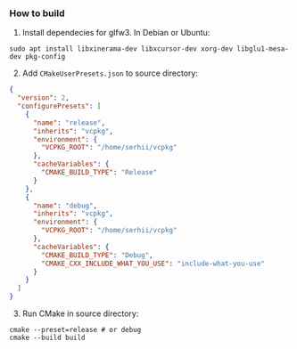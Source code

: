### How to build

1. Install dependecies for glfw3. In Debian or Ubuntu:

`sudo apt install libxinerama-dev libxcursor-dev xorg-dev libglu1-mesa-dev pkg-config`

2. Add `CMakeUserPresets.json` to source directory:

```json
{
  "version": 2,
  "configurePresets": [
    {
      "name": "release",
      "inherits": "vcpkg",
      "environment": {
        "VCPKG_ROOT": "/home/serhii/vcpkg"
      },
      "cacheVariables": {
        "CMAKE_BUILD_TYPE": "Release"
      }
    },
    {
      "name": "debug",
      "inherits": "vcpkg",
      "environment": {
        "VCPKG_ROOT": "/home/serhii/vcpkg"
      },
      "cacheVariables": {
        "CMAKE_BUILD_TYPE": "Debug",
        "CMAKE_CXX_INCLUDE_WHAT_YOU_USE": "include-what-you-use"
      }
    }
  ]
}
```

3. Run CMake in source directory:

```shell
cmake --preset=release # or debug
cmake --build build
```
